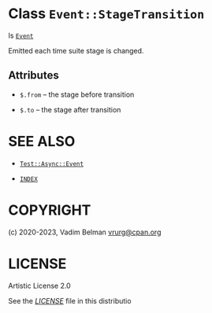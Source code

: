 # Class `Event::StageTransition`

Is [`Event`](https://raku.land/?q=Event)

Emitted each time suite stage is changed.

## Attributes

  - `$.from` – the stage before transition

  - `$.to` – the stage after transition

# SEE ALSO

  - [`Test::Async::Event`](../Event.md)

  - [`INDEX`](../../../../../INDEX.md)

# COPYRIGHT

(c) 2020-2023, Vadim Belman <vrurg@cpan.org>

# LICENSE

Artistic License 2.0

See the [*LICENSE*](../../../../../LICENSE) file in this distributio
